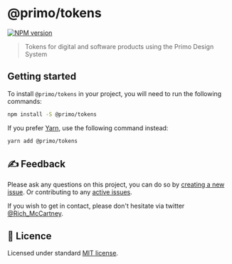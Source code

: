 # @primo/tokens

[![NPM version](https://badgen.net/npm/v/@primo/tokens)](https://www.npmjs.org/package/@primo/tokens)

> Tokens for digital and software products using the Primo Design System

## Getting started

To install `@primo/tokens` in your project, you will need to run the following
commands:

```bash
npm install -S @primo/tokens
```

If you prefer [Yarn](https://yarnpkg.com/en/), use the following command
instead:

```bash
yarn add @primo/tokens
```

## ✍️ Feedback

Please ask any questions on this project, you can do so by
[creating a new issue](https://github.com/primo-design-system/primo/issues/new/choose). Or contributing to any [active issues](https://github.com/primo-design-system/primo/issues).

If you wish to get in contact, please don't hesitate via twitter [@Rich_McCartney](https://twitter.com/rich_mccartney).

## 📝 Licence

Licensed under standard
[MIT license](https://github.com/primo-design-system/primo/blob/main/LICENSE).
